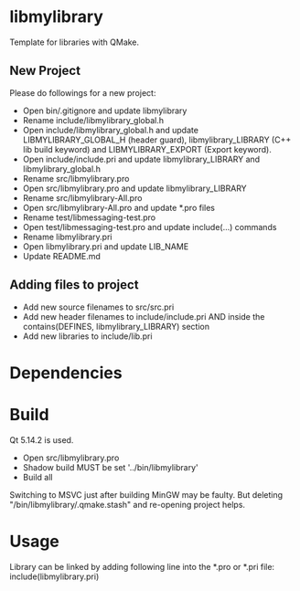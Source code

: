 # libmylibrary

Template for libraries with QMake.

## New Project

Please do followings for a new project:

* Open bin/.gitignore and update libmylibrary
* Rename include/libmylibrary_global.h
* Open include/libmylibrary_global.h and update LIBMYLIBRARY_GLOBAL_H (header guard), libmylibrary_LIBRARY (C++ lib build keyword) and LIBMYLIBRARY_EXPORT (Export keyword).
* Open include/include.pri and update libmylibrary_LIBRARY and libmylibrary_global.h
* Rename src/libmylibrary.pro
* Open src/libmylibrary.pro and update libmylibrary_LIBRARY
* Rename src/libmylibrary-All.pro
* Open src/libmylibrary-All.pro and update *.pro files
* Rename test/libmessaging-test.pro
* Open test/libmessaging-test.pro and update include(...) commands
* Rename libmylibrary.pri
* Open libmylibrary.pri and update LIB_NAME
* Update README.md

## Adding files to project

* Add new source filenames to src/src.pri
* Add new header filenames to include/include.pri AND inside the contains(DEFINES, libmylibrary_LIBRARY) section
* Add new libraries to include/lib.pri

# Dependencies

# Build

Qt 5.14.2 is used.

* Open src/libmylibrary.pro
* Shadow build MUST be set '../bin/libmylibrary'
* Build all

Switching to MSVC just after building MinGW may be faulty. But deleting "/bin/libmylibrary/.qmake.stash" and re-opening project helps.

# Usage

Library can be linked by adding following line into the *.pro or *.pri file:
	include(libmylibrary.pri)
	